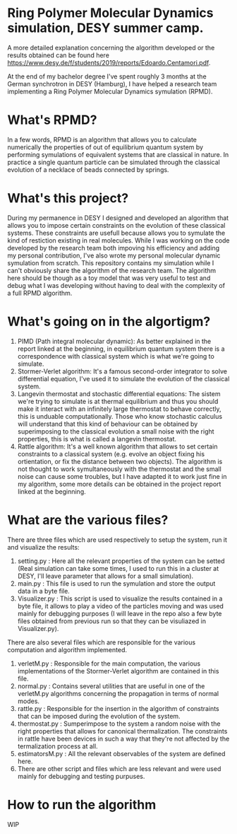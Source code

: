 # Ring Polymer Molecular Dynamics simulation, DESY summer camp.

A more detailed explanation concerning the algorithm developed or the results obtained can be found here https://www.desy.de/f/students/2019/reports/Edoardo.Centamori.pdf.

At the end of my bachelor degree I've spent roughly 3 months at the German synchrotron in DESY (Hamburg), I have helped a research team implementing a Ring Polymer Molecular Dynamics symulation (RPMD).

# What's RPMD?

In a few words, RPMD is an algorithm that allows you to calculate numerically the properties of out of equilibrium quantum system by performing symulations of equivalent systems that are classical in nature. In practice a single quantum particle can be simulated through the classical evolution of a necklace of beads connected by springs. 

# What's this project?

During my permanence in DESY I designed and developed an algorithm that allows you to impose certain constraints on the evolution of these classical systems. These constraints are usefull because allows you to symulate the kind of restiction existing in real molecules.
While I was working on the code developed by the research team both impoving his efficiency and adding my personal contribution, I've also wrote my personal molecular dynamic symulation from scratch.
This repository contains my simulation while I can't obviously share the algorithm of the research team. The algorithm here should be though as a toy model that was very useful to test and debug what I was developing without having to deal with the complexity of a full RPMD algorithm. 

# What's going on in the algortigm?

1. PIMD (Path integral molecular dynamic): As better explained in the report linked at the beginning, in equilibrium quantum system there is a correspondence with classical system which is what we're going to simulate.
2. Stormer-Verlet algorithm: It's a famous second-order integrator to solve differential equation, I've used it to simulate the evolution of the classical system.
3. Langevin thermostat and stochastic differential equations: The sistem we're trying to simulate is at thermal equilibrium and thus you should make it interact with an infinitely large thermostat to behave correctly, this is unduable computationally. Those who know stochastic calculus will understand that this kind of behaviour can be obtained by superimposing to the classical evolution a small noise with the right properties, this is what is called a langevin thermostat.
4. Rattle algorithm: It's a well known algorithm that allows to set certain constraints to a classical system (e.g. evolve an object fixing his ortientation, or fix the distance between two objects). The algorithm is not thought to work symultaneously with the thermostat and the small noise can cause some troubles, but I have adapted it to work just fine in my algorithm, some more details can be obtained in the project report linked at the beginning.

# What are the various files?

There are three files which are used respectively to setup the system, run it and visualize the results:

1. setting.py : Here all the relevant properties of the system can be setted (Real simulation can take some times, I used to run this in a cluster at DESY, I'll leave parameter that allows for a small simulation).
2. main.py : This file is used to run the symulation and store the output data in a byte file.
3. Visualizer.py : This script is used to visualize the results contained in a byte file, it allows to play a video of the particles moving and was used mainly for debugging purposes (I will leave in the repo also a few byte files obtained from previous run so that they can be visuliazed in Visualizer.py). 

There are also several files which are responsible for the various computation and algorithm implemented.

1. verletM.py : Responsible for the main computation, the various implementations of the Stormer-Verlet algorithm are contained in this file.
2. normal.py : Contains several utilities that are useful in one of the verletM.py algorithms concerning the propagation in terms of normal modes.
3. rattle.py : Responsible for the insertion in the algorithm of constraints that can be imposed during the evolution of the system.
4. thermostat.py : Sumperimpose to the system a random noise with the right properties that allows for canonical thermalization. The constraints in rattle have been devices in such a way that they're not affected by the termalization process at all.
5. estimatorsM.py : All the relevant observables of the system are defined here.
6. There are other script and files which are less relevant and were used mainly for debugging and testing purpuses.

# How to run the algorithm 

WIP
